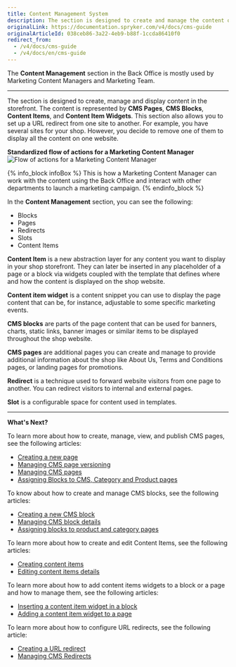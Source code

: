```yaml
---
title: Content Management System
description: The section is designed to create and manage the content of your shop in the Back Office.
originalLink: https://documentation.spryker.com/v4/docs/cms-guide
originalArticleId: 038ceb86-3a22-4eb9-b88f-1ccda86410f0
redirect_from:
  - /v4/docs/cms-guide
  - /v4/docs/en/cms-guide
---
```


The **Content Management** section in the Back Office is mostly used by Marketing Content Managers and Marketing Team.
***
The section is designed to create, manage and display content in the storefront. The content is represented by **CMS Pages**, **CMS Blocks**, **Content Items**, and **Content Item Widgets**. This section also allows you to set up a URL redirect from one site to another. For example, you have several sites for your shop. However, you decide to remove one of them to display all the content on one website. 

**Standardized flow of actions for a Marketing Content Manager**
![Flow of actions for a Marketing Content Manager](https://spryker.s3.eu-central-1.amazonaws.com/docs/User+Guides/Back+Office+User+Guides/Content+Management+System/content-management-section.png) 

{% info_block infoBox %}
This is how a Marketing Content Manager can work with the content using the Back Office and interact with other departments to launch a marketing campaign.
{% endinfo_block %}

In the **Content Management** section, you can see the following:

* Blocks
* Pages
* Redirects
* Slots
* Content Items

**Content Item** is a new abstraction layer for any content you want to display in your shop storefront. They can later be inserted in any placeholder of a page or a block via widgets coupled with the template that defines where and how the content is displayed on the shop website.

**Content item widget** is a content snippet you can use to display the page content that can be, for instance, adjustable to some specific marketing events. 

**CMS blocks** are parts of the page content that can be used for banners, charts, static links, banner images or similar items to be displayed throughout the shop website. 

**CMS pages** are additional pages you can create and manage to provide additional information about the shop like About Us, Terms and Conditions pages, or landing pages for promotions. 

**Redirect** is a technique used to forward website visitors from one page to another. You can redirect visitors to internal and external pages.

**Slot** is a configurable space for content used in templates.
***
**What's Next?**

To learn more about how to create, manage, view, and publish CMS pages, see the following articles:

* [Creating a new page](/docs/scos/user/user-guides/{{page.version}}/back-office-user-guide/content/pages/creating-cms-pages.html) 
* [Managing CMS page versioning](/docs/scos/user/user-guides/{{page.version}}/back-office-user-guide/content/pages/managing-cms-page-versions.html) 
* [Managing CMS pages](/docs/scos/user/user-guides/{{page.version}}/back-office-user-guide/content/pages/managing-cms-pages.html)
* [Assigning Blocks to CMS, Category and Product pages](/docs/scos/user/user-guides/{{page.version}}/back-office-user-guide/content/blocks/assigning-blocks-to-category-or-product-pages.html)

To know about how to create and manage CMS blocks, see the following articles:

* [Creating a new CMS block](/docs/scos/user/user-guides/{{page.version}}/back-office-user-guide/content/blocks/creating-cms-blocks.html)
* [Managing CMS block details](/docs/scos/user/user-guides/{{page.version}}/back-office-user-guide/content/blocks/managing-cms-blocks.html)
* [Assigning blocks to product and category pages](/docs/scos/user/user-guides/{{page.version}}/back-office-user-guide/content/blocks/assigning-blocks-to-category-or-product-pages.html)

To learn more about how to create and edit Content Items, see the following articles:

* [Creating content items](/docs/scos/user/user-guides/{{page.version}}/back-office-user-guide/content/content-items/creating-content-items.html)
* [Editing content items details](/docs/scos/user/user-guides/{{page.version}}/back-office-user-guide/content-management/content-items/editing-content-items.html)

To learn more about how to add content items widgets to a block or a page and how to manage them, see the following articles:

* [Inserting a content item widget in a block](/docs/scos/user/user-guides/{{page.version}}/back-office-user-guide/content-management/content-items/content-item-widgets/adding-content-item-widgets-to-pages-and-blocks.html#adding-content-item-widgets-to-blocks)
* [Adding a content item widget to a page](/docs/scos/user/user-guides/{{page.version}}/back-office-user-guide/content-management/content-items/content-item-widgets/adding-content-item-widgets-to-pages-and-blocks.html#adding-content-item-widgets-to-pages)

To learn more about how to configure URL redirects, see the following article:

* [Creating a URL redirect](/docs/scos/user/user-guides/{{page.version}}/back-office-user-guide/content/redirects/creating-cms-redirects.html)
* [Managing CMS Redirects](/docs/scos/user/user-guides/{{page.version}}/back-office-user-guide/content/redirects/creating-cms-redirects.html)
